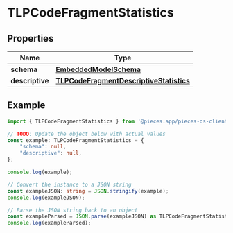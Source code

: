 
# TLPCodeFragmentStatistics


## Properties

Name | Type
------------ | -------------
**schema** | [**EmbeddedModelSchema**](EmbeddedModelSchema)
**descriptive** | [**TLPCodeFragmentDescriptiveStatistics**](TLPCodeFragmentDescriptiveStatistics)

## Example

```typescript
import { TLPCodeFragmentStatistics } from '@pieces.app/pieces-os-client';

// TODO: Update the object below with actual values
const example: TLPCodeFragmentStatistics = {
    "schema": null,
    "descriptive": null,
};

console.log(example);

// Convert the instance to a JSON string
const exampleJSON: string = JSON.stringify(example);
console.log(exampleJSON);

// Parse the JSON string back to an object
const exampleParsed = JSON.parse(exampleJSON) as TLPCodeFragmentStatistics;
console.log(exampleParsed);
```


